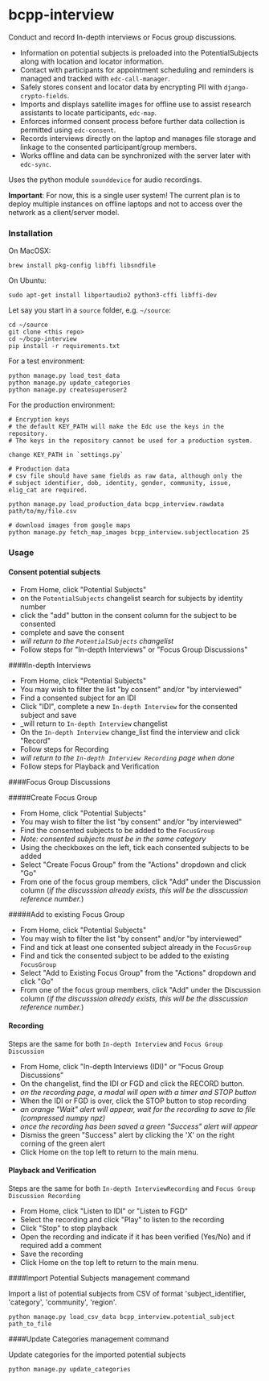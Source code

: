 # bcpp-interview

Conduct and record In-depth interviews or Focus group discussions.

* Information on potential subjects is preloaded into the PotentialSubjects along with location and locator information.
* Contact with participants for appointment scheduling and reminders is managed and tracked with  `edc-call-manager`.
* Safely stores consent and locator data by encrypting PII with `django-crypto-fields`.
* Imports and displays satellite images for offline use to assist research assistants to locate participants, `edc-map`. 
* Enforces informed consent process before further data collection is permitted using `edc-consent`.
* Records interviews directly on the laptop and manages file storage and linkage to the consented participant/group members.
* Works offline and data can be synchronized with the server later with `edc-sync`.

Uses the python module `sounddevice` for audio recordings.

<B>Important</B>: For now, this is a single user system! The current plan is to deploy multiple instances on offline laptops and not to access over the network as a client/server model. 

### Installation

On MacOSX:

    brew install pkg-config libffi libsndfile

On Ubuntu:

    sudo apt-get install libportaudio2 python3-cffi libffi-dev

Let say you start in a `source` folder, e.g. `~/source`:

    cd ~/source
    git clone <this repo>
    cd ~/bcpp-interview
    pip install -r requirements.txt
    
For a test environment:

    python manage.py load_test_data
    python manage.py update_categories
    python manage.py createsuperuser2
    
For the production environment:

    # Encryption keys
    # the default KEY_PATH will make the Edc use the keys in the repository.
    # The keys in the repository cannot be used for a production system.
    
    change KEY_PATH in `settings.py`
    
    # Production data    
    # csv file should have same fields as raw data, although only the
    # subject identifier, dob, identity, gender, community, issue, elig_cat are required.
    
    python manage.py load_production_data bcpp_interview.rawdata path/to/my/file.csv
    
    # download images from google maps
    python manage.py fetch_map_images bcpp_interview.subjectlocation 25

### Usage
#### Consent potential subjects

* From Home, click "Potential Subjects"
* on the `PotentialSubjects` changelist search for subjects by identity number
* click the "add" button in the consent column for the subject to be consented
* complete and save the consent
* _will return to the `PotentialSubjects` changelist_
* Follow steps for "In-depth Interviews" or "Focus Group Discussions"

####In-depth Interviews

* From Home, click "Potential Subjects"
* You may wish to filter the list "by consent" and/or "by interviewed"   
* Find a consented subject for an IDI  
* Click "IDI", complete a new `In-depth Interview` for the consented subject and save
* _will return to `In-depth Interview` changelist
* On the `In-depth Interview` change_list find the interview and click "Record"
* Follow steps for Recording
* _will return to the `In-depth Interview Recording` page when done_
* Follow steps for Playback and Verification

####Focus Group Discussions

#####Create Focus Group
* From Home, click "Potential Subjects"
* You may wish to filter the list "by consent" and/or "by interviewed"   
* Find the consented subjects to be added to the `FocusGroup`  
* _Note: consented subjects must be in the same category_
* Using the checkboxes on the left, tick each consented subjects to be added
* Select "Create Focus Group" from the "Actions" dropdown and click "Go"
* From one of the focus group members, click "Add" under the Discussion column (_if the discusssion already exists, this will be the disscussion reference number._)

#####Add to existing Focus Group  
* From Home, click "Potential Subjects"
* You may wish to filter the list "by consent" and/or "by interviewed"   
* Find and tick at least one consented subject already in the `FocusGroup` 
* Find and tick the consented subject to be added to the existing `FocusGroup`
* Select "Add to Existing Focus Group" from the "Actions" dropdown and click "Go"
* From one of the focus group members, click "Add" under the Discussion column (_if the discusssion already exists, this will be the disscussion reference number._)

#### Recording
Steps are the same for both `In-depth Interview` and `Focus Group Discussion`
* From Home, click "In-depth Interviews (IDI)" or "Focus Group Discussions"
* On the changelist, find the IDI or FGD and click the RECORD button.
* _on the recording page, a modal will open with a timer and STOP button_
* When the IDI or FGD is over, click the STOP button to stop recording
* _an orange "Wait" alert will appear, wait for the recording to save to file (compressed numpy npz)_
* _once the recording has been saved a green "Success" alert will appear_
* Dismiss the green "Success" alert by clicking the 'X' on the right corning of the green alert
* Click Home on the top left to return to the main menu.

#### Playback and Verification
Steps are the same for both `In-depth InterviewRecording` and `Focus Group Discussion Recording`
* From Home, click "Listen to IDI" or "Listen to FGD"
* Select the recording and click "Play" to listen to the recording
* Click "Stop" to stop playback
* Open the recording and indicate if it has been verified (Yes/No) and if required add a comment
* Save the recording
* Click Home on the top left to return to the main menu.
 
####Import Potential Subjects management command

Import a list of potential subjects from CSV of format 'subject_identifier, 'category', 'community', 'region'.

    python manage.py load_csv_data bcpp_interview.potential_subject path_to_file
    
####Update Categories management command

Update categories for the imported potential subjects

    python manage.py update_categories
    
